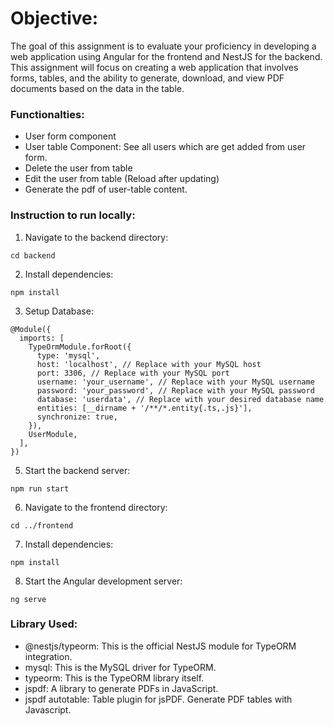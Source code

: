 # Objective:
The goal of this assignment is to evaluate your proficiency in developing a web application using
Angular for the frontend and NestJS for the backend. This assignment will focus on creating a
web application that involves forms, tables, and the ability to generate, download, and view PDF
documents based on the data in the table.

### Functionalties:
- User form component
- User table Component: See all users which are get added from user form.
- Delete the user from table
- Edit the user from table (Reload after updating)
- Generate the pdf of user-table content.

### Instruction to run locally:
1. Navigate to the backend directory:
```
cd backend
```

2. Install dependencies:
```
npm install
```

3. Setup Database:
```
@Module({
  imports: [
    TypeOrmModule.forRoot({
      type: 'mysql',
      host: 'localhost', // Replace with your MySQL host
      port: 3306, // Replace with your MySQL port
      username: 'your_username', // Replace with your MySQL username
      password: 'your_password', // Replace with your MySQL password
      database: 'userdata', // Replace with your desired database name
      entities: [__dirname + '/**/*.entity{.ts,.js}'],
      synchronize: true,
    }),
    UserModule,
  ],
})
```

5. Start the backend server:
```
npm run start
```

6. Navigate to the frontend directory:
```
cd ../frontend
```

7. Install dependencies:
```
npm install
```

8. Start the Angular development server:
```
ng serve
```

### Library Used: 
- @nestjs/typeorm: This is the official NestJS module for TypeORM integration.
- mysql: This is the MySQL driver for TypeORM.
- typeorm: This is the TypeORM library itself.
- jspdf: A library to generate PDFs in JavaScript. 
- jspdf autotable:  Table plugin for jsPDF. Generate PDF tables with Javascript.